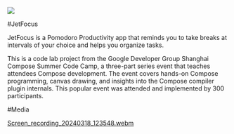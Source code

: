 ![](https://github.com/alimjanqadir/jetfocus/actions/workflows/android.yml/badge.svg)

#JetFocus

JetFocus is a Pomodoro Productivity app that reminds you to take breaks at intervals of your choice and helps you organize tasks.

This is a code lab project from the Google Developer Group Shanghai Compose Summer Code Camp, a three-part series event that teaches attendees Compose development. The event covers hands-on Compose programming, canvas drawing, and insights into the Compose compiler plugin internals. This popular event was attended and implemented by 300 participants.

#Media

[Screen_recording_20240318_123548.webm](https://github.com/alimjanqadir/JetFocus/assets/38877166/f54ccbdf-bcb3-4253-9454-ab13a347a2b9)

